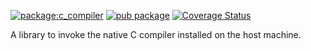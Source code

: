 [![package:c_compiler](https://github.com/dart-lang/native/actions/workflows/c_compiler.yaml/badge.svg)](https://github.com/dart-lang/native/actions/workflows/c_compiler.yaml)
[![pub package](https://img.shields.io/pub/v/c_compiler.svg)](https://pub.dev/packages/c_compiler)
[![Coverage Status](https://coveralls.io/repos/github/dart-lang/native/badge.svg?branch=main)](https://coveralls.io/github/dart-lang/native?branch=main)
<!-- [![package publisher](https://img.shields.io/pub/publisher/c_compiler.svg)](https://pub.dev/packages/c_compiler/publisher) -->

A library to invoke the native C compiler installed on the host machine.
